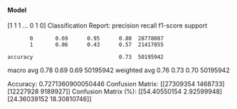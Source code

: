 #### Model
[1 1 1 ... 0 1 0]
Classification Report:
              precision    recall  f1-score   support

           0       0.69      0.95      0.80  28778087
           1       0.86      0.43      0.57  21417855

    accuracy                           0.73  50195942
   macro avg       0.78      0.69      0.69  50195942
weighted avg       0.76      0.73      0.70  50195942

Accuracy: 0.7271360900050446
Confusion Matrix:
[[27309354  1468733]
 [12227928  9189927]]
Confusion Matrix (%):
[[54.40550154  2.92599948]
 [24.36039152 18.30810746]]
